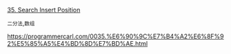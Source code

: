 [35. Search Insert Position](https://leetcode.com/problems/search-insert-position/)

`二分法`,`数组`

https://programmercarl.com/0035.%E6%90%9C%E7%B4%A2%E6%8F%92%E5%85%A5%E4%BD%8D%E7%BD%AE.html